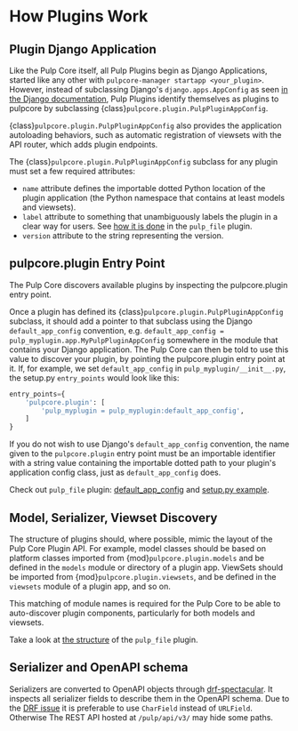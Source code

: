 # How Plugins Work



## Plugin Django Application

Like the Pulp Core itself, all Pulp Plugins begin as Django Applications, started like any other
with `pulpcore-manager startapp <your_plugin>`. However, instead of subclassing Django's
`django.apps.AppConfig` as seen [in the Django documentation](https://docs.djangoproject.com/en/4.2/ref/applications/#for-application-authors), Pulp Plugins identify themselves as plugins to
pulpcore by subclassing {class}`pulpcore.plugin.PulpPluginAppConfig`.

{class}`pulpcore.plugin.PulpPluginAppConfig` also provides the application autoloading behaviors,
such as automatic registration of viewsets with the API router, which adds plugin endpoints.

The {class}`pulpcore.plugin.PulpPluginAppConfig` subclass for any plugin must set a few required
attributes:

- `name` attribute defines the importable dotted Python location of the plugin application (the
  Python namespace that contains at least models and viewsets).
- `label` attribute to something that unambiguously labels the plugin in a clear way for users.
  See [how it is done](https://github.com/pulp/pulpcore/blob/master/pulp_file/app/__init__.py) in
  the `pulp_file` plugin.
- `version` attribute to the string representing the version.



## pulpcore.plugin Entry Point

The Pulp Core discovers available plugins by inspecting the pulpcore.plugin entry point.

Once a plugin has defined its {class}`pulpcore.plugin.PulpPluginAppConfig` subclass, it should add
a pointer to that subclass using the Django `default_app_config` convention, e.g.
`default_app_config = pulp_myplugin.app.MyPulpPluginAppConfig` somewhere in the module that
contains your Django application. The Pulp Core can then be told to use this value to discover your
plugin, by pointing the pulpcore.plugin entry point at it. If, for example, we set
`default_app_config` in `pulp_myplugin/__init__.py`, the setup.py `entry_points` would look like
this:

```python
entry_points={
    'pulpcore.plugin': [
        'pulp_myplugin = pulp_myplugin:default_app_config',
    ]
}
```

If you do not wish to use Django's `default_app_config` convention, the name given to the
`pulpcore.plugin` entry point must be an importable identifier with a string value containing the
importable dotted path to your plugin's application config class, just as `default_app_config`
does.

Check out `pulp_file` plugin: [default_app_config](https://github.com/pulp/pulpcore/blob/master/pulp_file/__init__.py) and [setup.py example](https://github.com/pulp/pulpcore/blob/master/setup.py).



## Model, Serializer, Viewset Discovery

The structure of plugins should, where possible, mimic the layout of the Pulp Core Plugin API. For
example, model classes should be based on platform classes imported from
{mod}`pulpcore.plugin.models` and be defined in the `models` module or directory of a plugin app.
ViewSets should be imported from {mod}`pulpcore.plugin.viewsets`, and be defined in the `viewsets`
module of a plugin app, and so on.

This matching of module names is required for the Pulp Core to be able to auto-discover plugin
components, particularly for both models and viewsets.

Take a look at [the structure](https://github.com/pulp/pulpcore/tree/master/pulp_file/app) of
the `pulp_file` plugin.

## Serializer and OpenAPI schema

Serializers are converted to OpenAPI objects through [drf-spectacular](https://github.com/tfranzel/drf-spectacular).
It inspects all serializer fields to describe them in the OpenAPI schema.
Due to the [DRF issue](https://github.com/encode/django-rest-framework/issues/7354)
it is preferable to use `CharField` instead of `URLField`.
Otherwise The REST API hosted at `/pulp/api/v3/` may hide some paths.
